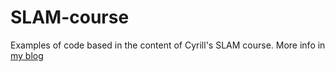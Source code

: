 # SLAM-course
Examples of code based in the content of Cyrill's SLAM course. More info in [my blog](https://olayasturias.github.io/)
